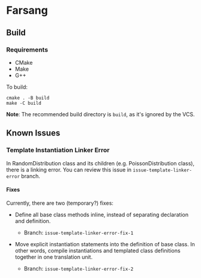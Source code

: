 # Farsang

## Build

### Requirements

-   CMake
-   Make
-   G++

To build:

```
cmake . -B build
make -C build
```

**Note**: The recommended build directory is `build`, as it's ignored by the VCS.

## Known Issues

### Template Instantiation Linker Error

In RandomDistribution class and its children (e.g. PoissonDistribution class), there is a linking error. You can review this issue in `issue-template-linker-error` branch.

#### Fixes

Currently, there are two (temporary?) fixes:

-   Define all base class methods inline, instead of separating declaration and definition.
    -   Branch: `issue-template-linker-error-fix-1`

-   Move explicit instantiation statements into the definition of base class. In other words, compile instantiations and templated class definitions together in one translation unit.
    -   Branch: `issue-template-linker-error-fix-2`
